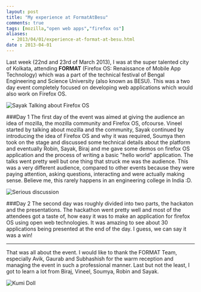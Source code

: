 ```yaml
---
layout: post
title: "My experience at FormatAtBesu"
comments: true
tags: [mozilla,"open web apps","firefox os"]
aliases:
  - 2013/04/01/experience-at-format-at-besu.html
date : 2013-04-01
---
```


Last week (22nd and 23rd of March 2013), I was at the super talented city of Kolkata, attending **FORMAT** (Firefox OS: Renaissance of Mobile App Technology) which was a part of the technical festival of Bengal Engineering and Science University (also known as BESU). This was a two day event completely focused on developing web applications which would also work on Firefox OS.

![Sayak Talking about Firefox OS](http://img689.imageshack.us/img689/8202/format3.jpg)

###Day 1 
The first day of the event was aimed at giving the audience an idea of mozilla, the mozilla community and Firefox OS, ofcourse. Vineel started by talking about mozilla and the community, Sayak continued by introducing the idea of Firefox OS and why it was required, Soumya then took on the stage and discussed some technical details about the platform and eventually Robin, Sayak, Biraj and me gave some demos on firefox OS application and the process of writing a basic "hello world" application. The talks went pretty well but one thing that struck me was the audience. This was a very different audience, compared to other events because they were paying attention, asking questions, interacting and were actually making sense. Believe me, this rarely happens in an engineering college in India :D. 

![Serious discussion](http://img407.imageshack.us/img407/2742/format2.jpg)

###Day 2
The second day was roughly divided into two parts, the hackaton and the presentations. The hackathon went pretty well and most of the attendees got a taste of, how easy it was to make an application for firefox OS using open web technologies. It was amazing to see about 30 applications being presented at the end of the day. I guess, we can say it was a win!

---

That was all about the event. I would like to thank the FORMAT Team, especially Avik, Gaurab and Subhashish for the warm reception and managing the event in such a professional manner. Last but not the least, I got to learn a lot from Biraj, Vineel, Soumya, Robin and Sayak.

![Kumi Doll](http://img248.imageshack.us/img248/4129/format4.jpg)

